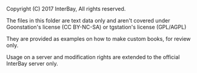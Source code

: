 Copyright (C) 2017 InterBay, All rights reserved.

The files in this folder are text data only and aren't covered under Goonstation's license (CC BY-NC-SA) or tgstation's license (GPL/AGPL)

They are provided as examples on how to make custom books, for review only.

Usage on a server and modification rights are extended to the official InterBay server only.
